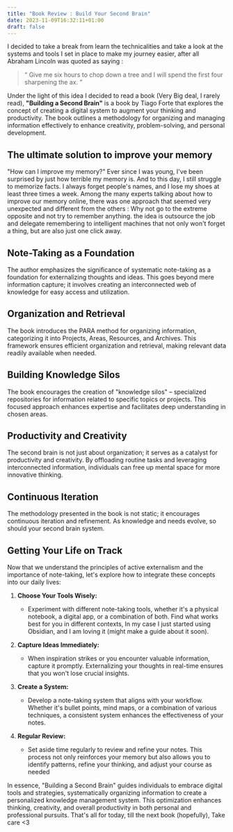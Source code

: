 ```yaml
---
title: "Book Review : Build Your Second Brain"
date: 2023-11-09T16:32:11+01:00
draft: false
---
```


I decided to take a break from learn the technicalities and take a look at the systems and tools I set in place to make my journey easier, after all Abraham Lincoln was quoted as saying :

> “ Give me six hours to chop down a tree and I will spend the first four sharpening the ax. ”

Under the light of this idea I decided to read a book (Very Big deal, I rarely read), **"Building a Second Brain"** is a book by Tiago Forte that explores the concept of creating a digital system to augment your thinking and productivity. The book outlines a methodology for organizing and managing information effectively to enhance creativity, problem-solving, and personal development. 

## The ultimate solution to improve your memory

"How can I improve my memory?" Ever since I was young, I've been surprised by just how terrible my memory is. And to this day, I still struggle to memorize facts. I always forget people's names, and I lose my shoes at least three times a week. Among the many experts talking about how to improve our memory online, there was one approach that seemed very unexpected and different from the others : Why not go to the extreme opposite and not try to remember anything. the idea is outsource the job and delegate remembering to intelligent machines that not only won't forget a thing, but are also just one click away.

## Note-Taking as a Foundation

The author emphasizes the significance of systematic note-taking as a foundation for externalizing thoughts and ideas. This goes beyond mere information capture; it involves creating an interconnected web of knowledge for easy access and utilization.

## Organization and Retrieval

The book introduces the PARA method for organizing information, categorizing it into Projects, Areas, Resources, and Archives. This framework ensures efficient organization and retrieval, making relevant data readily available when needed.

## Building Knowledge Silos

The book encourages the creation of "knowledge silos" – specialized repositories for information related to specific topics or projects. This focused approach enhances expertise and facilitates deep understanding in chosen areas.

## Productivity and Creativity

The second brain is not just about organization; it serves as a catalyst for productivity and creativity. By offloading routine tasks and leveraging interconnected information, individuals can free up mental space for more innovative thinking.

## Continuous Iteration

The methodology presented in the book is not static; it encourages continuous iteration and refinement. As knowledge and needs evolve, so should your second brain system.


## Getting Your Life on Track

Now that we understand the principles of active externalism and the importance of note-taking, let's explore how to integrate these concepts into our daily lives:

1. **Choose Your Tools Wisely:**
   - Experiment with different note-taking tools, whether it's a physical notebook, a digital app, or a combination of both. Find what works best for you in different contexts, In my case I just started using Obsidian, and I am loving it (might make a guide about it soon). 

2. **Capture Ideas Immediately:**
   - When inspiration strikes or you encounter valuable information, capture it promptly. Externalizing your thoughts in real-time ensures that you won't lose crucial insights.

3. **Create a System:**
   - Develop a note-taking system that aligns with your workflow. Whether it's bullet points, mind maps, or a combination of various techniques, a consistent system enhances the effectiveness of your notes.

4. **Regular Review:**
   - Set aside time regularly to review and refine your notes. This process not only reinforces your memory but also allows you to identify patterns, refine your thinking, and adjust your course as needed


In essence, "Building a Second Brain" guides individuals to embrace digital tools and strategies, systematically organizing information to create a personalized knowledge management system. This optimization enhances thinking, creativity, and overall productivity in both personal and professional pursuits. That's all for today, till the next book (hopefully), Take care <3
